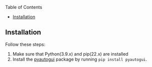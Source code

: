 Table of Contents
- [Installation](#installation)


## Installation
Follow these steps:
1. Make sure that Python(3.9.x) and pip(22.x) are installed 
2. Install the [pyautogui](https://pyautogui.readthedocs.io/en/latest/quickstart.html) package by running `pip install pyautogui`.